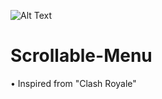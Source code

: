 ![Alt Text](https://media.giphy.com/media/laEPNHapLv5hQPBTfd/giphy.gif)
# Scrollable-Menu
• Inspired from "Clash Royale"
